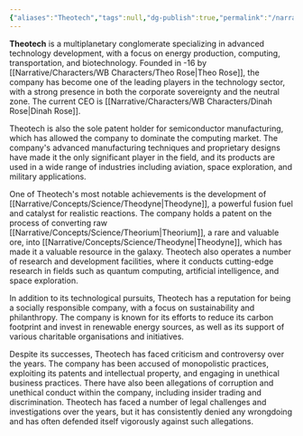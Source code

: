 ```yaml
---
{"aliases":"Theotech","tags":null,"dg-publish":true,"permalink":"/narrative/factions/corporations/theotech-llc/","dgPassFrontmatter":true}
---
```



**Theotech** is a multiplanetary conglomerate specializing in advanced technology development, with a focus on energy production, computing, transportation, and biotechnology. Founded in -16 by [[Narrative/Characters/WB Characters/Theo Rose\|Theo Rose]], the company has become one of the leading players in the technology sector, with a strong presence in both the corporate sovereignty and the neutral zone. The current CEO is [[Narrative/Characters/WB Characters/Dinah Rose\|Dinah Rose]].

Theotech is also the sole patent holder for semiconductor manufacturing, which has allowed the company to dominate the computing market. The company's advanced manufacturing techniques and proprietary designs have made it the only significant player in the field, and its products are used in a wide range of industries including aviation, space exploration, and military applications.

One of Theotech's most notable achievements is the development of [[Narrative/Concepts/Science/Theodyne\|Theodyne]], a powerful fusion fuel and catalyst for realistic reactions. The company holds a patent on the process of converting raw [[Narrative/Concepts/Science/Theorium\|Theorium]], a rare and valuable ore, into [[Narrative/Concepts/Science/Theodyne\|Theodyne]], which has made it a valuable resource in the galaxy. Theotech also operates a number of research and development facilities, where it conducts cutting-edge research in fields such as quantum computing, artificial intelligence, and space exploration.

In addition to its technological pursuits, Theotech has a reputation for being a socially responsible company, with a focus on sustainability and philanthropy. The company is known for its efforts to reduce its carbon footprint and invest in renewable energy sources, as well as its support of various charitable organisations and initiatives.

Despite its successes, Theotech has faced criticism and controversy over the years. The company has been accused of monopolistic practices, exploiting its patents and intellectual property, and engaging in unethical business practices. There have also been allegations of corruption and unethical conduct within the company, including insider trading and discrimination. Theotech has faced a number of legal challenges and investigations over the years, but it has consistently denied any wrongdoing and has often defended itself vigorously against such allegations.